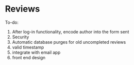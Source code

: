 Reviews
=======

To-do:
1. After log-in functionality, encode author into the form sent
2. Security
3. Automatic database purges for old uncompleted reviews
4. valid timestamp
5. integrate with email app
6. front end design
